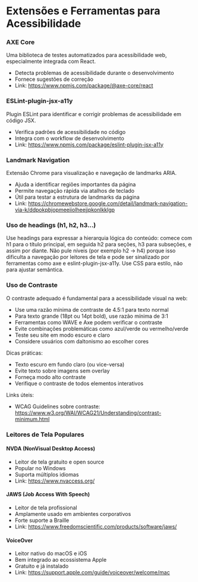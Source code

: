 # Extensões e Ferramentas para Acessibilidade

### AXE Core
Uma biblioteca de testes automatizados para acessibilidade web, especialmente integrada com React.
- Detecta problemas de acessibilidade durante o desenvolvimento
- Fornece sugestões de correção
- Link: https://www.npmjs.com/package/@axe-core/react

### ESLint-plugin-jsx-a11y
Plugin ESLint para identificar e corrigir problemas de acessibilidade em código JSX.
- Verifica padrões de acessibilidade no código
- Integra com o workflow de desenvolvimento
- Link: https://www.npmjs.com/package/eslint-plugin-jsx-a11y

### Landmark Navigation
Extensão Chrome para visualização e navegação de landmarks ARIA.
- Ajuda a identificar regiões importantes da página
- Permite navegação rápida via atalhos de teclado
- Útil para testar a estrutura de landmarks da página
- Link: https://chromewebstore.google.com/detail/landmark-navigation-via-k/ddpokpbjopmeeiiolheejjpkonlkklgp


### Uso de headings (h1, h2, h3...)
Use headings para expressar a hierarquia lógica do conteúdo: comece com h1 para o título principal, em seguida h2 para seções, h3 para subseções, e assim por diante. Não pule níveis (por exemplo h2 → h4) porque isso dificulta a navegação por leitores de tela e pode ser sinalizado por ferramentas como axe e eslint-plugin-jsx-a11y. Use CSS para estilo, não para ajustar semântica.

### Uso de Contraste
O contraste adequado é fundamental para a acessibilidade visual na web:
- Use uma razão mínima de contraste de 4.5:1 para texto normal
- Para texto grande (18pt ou 14pt bold), use razão mínima de 3:1
- Ferramentas como WAVE e Axe podem verificar o contraste
- Evite combinações problemáticas como azul/verde ou vermelho/verde
- Teste seu site em modo escuro e claro
- Considere usuários com daltonismo ao escolher cores

Dicas práticas:
- Texto escuro em fundo claro (ou vice-versa)
- Evite texto sobre imagens sem overlay
- Forneça modo alto contraste
- Verifique o contraste de todos elementos interativos

Links úteis:
- WCAG Guidelines sobre contraste: https://www.w3.org/WAI/WCAG21/Understanding/contrast-minimum.html

### Leitores de Tela Populares

#### NVDA (NonVisual Desktop Access)
- Leitor de tela gratuito e open source
- Popular no Windows
- Suporta múltiplos idiomas
- Link: https://www.nvaccess.org/

#### JAWS (Job Access With Speech)
- Leitor de tela profissional
- Amplamente usado em ambientes corporativos
- Forte suporte a Braille
- Link: https://www.freedomscientific.com/products/software/jaws/

#### VoiceOver
- Leitor nativo do macOS e iOS
- Bem integrado ao ecossistema Apple
- Gratuito e já instalado
- Link: https://support.apple.com/guide/voiceover/welcome/mac

